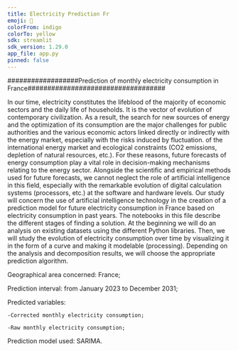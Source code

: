 ```yaml
---
title: Electricity Prediction Fr
emoji: 🦀
colorFrom: indigo
colorTo: yellow
sdk: streamlit
sdk_version: 1.29.0
app_file: app.py
pinned: false
---
```


##################Prediction of monthly electricity consumption in France###################################

In our time, electricity constitutes the lifeblood of the majority of economic sectors and the daily life of households. It is the vector of evolution of contemporary civilization. As a result, the search for new sources of energy and the optimization of its consumption are the major challenges for public authorities and the various economic actors linked directly or indirectly with the energy market, especially with the risks induced by fluctuation. of the international energy market and ecological constraints (CO2 emissions, depletion of natural resources, etc.).
For these reasons, future forecasts of energy consumption play a vital role in decision-making mechanisms relating to the energy sector. Alongside the scientific and empirical methods used for future forecasts, we cannot neglect the role of artificial intelligence in this field, especially with the remarkable evolution of digital calculation systems (processors, etc.) at the software and hardware levels.
Our study will concern the use of artificial intelligence technology in the creation of a prediction model for future electricity consumption in France based on electricity consumption in past years.
The notebooks in this file describe the different stages of finding a solution. At the beginning we will do an analysis on existing datasets using the different Python libraries. Then, we will study the evolution of electricity consumption over time by visualizing it in the form of a curve and making it modelable (processing). Depending on the analysis and decomposition results, we will choose the appropriate prediction algorithm.

Geographical area concerned: France;

Prediction interval: from January 2023 to December 2031;

Predicted variables:

    -Corrected monthly electricity consumption;

    -Raw monthly electricity consumption;

Prediction model used: SARIMA.
